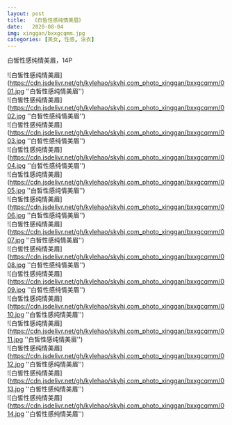 ```yaml
---
layout: post
title:  《白皙性感纯情美眉》
date:   2020-08-04
img: xinggan/bxxgcqmm.jpg
categories: [美女, 性感, 泳衣]
---
```


白皙性感纯情美眉，14P

![白皙性感纯情美眉](https://cdn.jsdelivr.net/gh/kylehao/skyhj.com_photo_xinggan/bxxgcqmm/001.jpg ''白皙性感纯情美眉'') <br>
![白皙性感纯情美眉](https://cdn.jsdelivr.net/gh/kylehao/skyhj.com_photo_xinggan/bxxgcqmm/002.jpg ''白皙性感纯情美眉'') <br>
![白皙性感纯情美眉](https://cdn.jsdelivr.net/gh/kylehao/skyhj.com_photo_xinggan/bxxgcqmm/003.jpg ''白皙性感纯情美眉'') <br>
![白皙性感纯情美眉](https://cdn.jsdelivr.net/gh/kylehao/skyhj.com_photo_xinggan/bxxgcqmm/004.jpg ''白皙性感纯情美眉'') <br>
![白皙性感纯情美眉](https://cdn.jsdelivr.net/gh/kylehao/skyhj.com_photo_xinggan/bxxgcqmm/005.jpg ''白皙性感纯情美眉'') <br>
![白皙性感纯情美眉](https://cdn.jsdelivr.net/gh/kylehao/skyhj.com_photo_xinggan/bxxgcqmm/006.jpg ''白皙性感纯情美眉'') <br>
![白皙性感纯情美眉](https://cdn.jsdelivr.net/gh/kylehao/skyhj.com_photo_xinggan/bxxgcqmm/007.jpg ''白皙性感纯情美眉'') <br>
![白皙性感纯情美眉](https://cdn.jsdelivr.net/gh/kylehao/skyhj.com_photo_xinggan/bxxgcqmm/008.jpg ''白皙性感纯情美眉'') <br>
![白皙性感纯情美眉](https://cdn.jsdelivr.net/gh/kylehao/skyhj.com_photo_xinggan/bxxgcqmm/009.jpg ''白皙性感纯情美眉'') <br>
![白皙性感纯情美眉](https://cdn.jsdelivr.net/gh/kylehao/skyhj.com_photo_xinggan/bxxgcqmm/010.jpg ''白皙性感纯情美眉'') <br>
![白皙性感纯情美眉](https://cdn.jsdelivr.net/gh/kylehao/skyhj.com_photo_xinggan/bxxgcqmm/011.jpg ''白皙性感纯情美眉'') <br>
![白皙性感纯情美眉](https://cdn.jsdelivr.net/gh/kylehao/skyhj.com_photo_xinggan/bxxgcqmm/012.jpg ''白皙性感纯情美眉'') <br>
![白皙性感纯情美眉](https://cdn.jsdelivr.net/gh/kylehao/skyhj.com_photo_xinggan/bxxgcqmm/013.jpg ''白皙性感纯情美眉'') <br>
![白皙性感纯情美眉](https://cdn.jsdelivr.net/gh/kylehao/skyhj.com_photo_xinggan/bxxgcqmm/014.jpg ''白皙性感纯情美眉'') <br>
